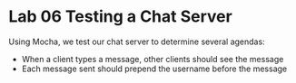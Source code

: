 # Lab 06 Testing a Chat Server

Using Mocha, we test our chat server to determine several agendas:

- When a client types a message, other clients should see the message
- Each message sent should prepend the username before the message
